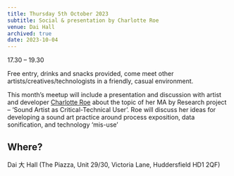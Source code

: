 ```yaml
---
title: Thursday 5th October 2023
subtitle: Social & presentation by Charlotte Roe
venue: Dai Hall
archived: true
date: 2023-10-04
---
```


17.30 – 19.30

Free entry, drinks and snacks provided, come meet other artists/creatives/technologists in a friendly, casual environment.

This month’s meetup will include a presentation and discussion with artist and developer [Charlotte Roe](https://charlotteroe.space/) about the topic of her MA by Research project – ‘Sound Artist as Critical-Technical User’. Roe will discuss her ideas for developing a sound art practice around process exposition, data sonification, and technology ‘mis-use’

## Where?

Dai 大 Hall (The Piazza, Unit 29/30, Victoria Lane, Huddersfield HD1 2QF)